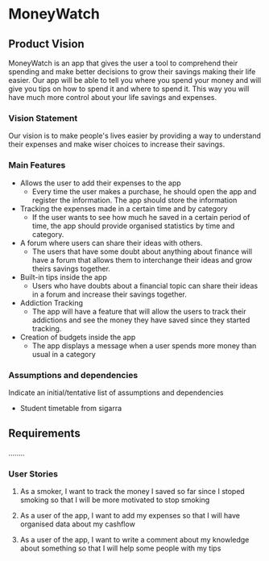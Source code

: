# MoneyWatch


## Product Vision

MoneyWatch is an app that gives the user a tool to comprehend their spending and make better decisions to grow their savings making their life easier. Our app will be able to tell you where you spend your money and will give you tips on how to spend it and where to spend it. This way you will have much more control about your life savings and expenses.

### Vision Statement

Our vision is to make people's lives easier by providing a way to understand their expenses and make wiser choices to increase their savings.



### Main Features
   - Allows the user to add their expenses to the app
      - Every time the user makes a purchase, he should open the app and register the information. The app should store the information
   - Tracking the expenses made in a certain time and by category
      - If the user wants to see how much he saved in a certain period of time, the app should provide organised statistics by time and category.
   - A forum where users can share their ideas with others.
      - The users that have some doubt about anything about finance will have a forum that allows them to interchange their ideas and grow theirs savings together.
   - Built-in tips inside the app
      - Users who have doubts about a financial topic can share their ideas in a forum and increase their savings together.
   - Addiction Tracking
      - The app will have a feature that will allow the users to track their addictions and see the money they have saved since they started tracking.
   - Creation of budgets inside the app
      - The app displays a message when a user spends more money than usual in a category

### Assumptions and dependencies
Indicate an  initial/tentative list of assumptions and dependencies 

- Student timetable from sigarra

## Requirements
........

### User Stories

1. As a smoker, I want to track the money I saved so far since I stoped smoking so that I will be more motivated to stop smoking

2. As a user of the app, I want to add my expenses so that I will have organised data about my cashflow

3. As a user of the app, I want to write a comment about my knowledge about something so that I will help some people with my tips
